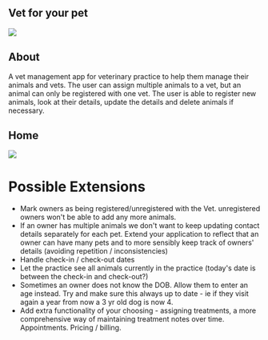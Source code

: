 ## Vet for your pet 
![](https://raw.github.com/AnitaSafar/Vet_app_project/blob/main/static/images/Vet_logo.png)

## About 
A vet management app for veterinary practice to help them manage their animals and vets. The user can assign multiple animals to a vet, but an animal can only be registered with one vet. The user is able to register new animals, look at their details, update the details and delete animals if necessary.

## Home 
![](https://raw.github.com/AnitaSafar/Vet_app_project/blob/main/demo/home.png)


# Possible Extensions
* Mark owners as being registered/unregistered with the Vet. unregistered owners won't be able to add any more animals.
* If an owner has multiple animals we don't want to keep updating contact details separately for each pet. Extend your application to reflect that an owner can have many pets and to more sensibly keep track of owners' details (avoiding repetition / inconsistencies)
* Handle check-in / check-out dates
* Let the practice see all animals currently in the practice (today's date is between the check-in and check-out?)
* Sometimes an owner does not know the DOB. Allow them to enter an age instead. Try and make sure this always up to date - ie if they visit again a year from now a 3 yr old dog is now 4.
* Add extra functionality of your choosing - assigning treatments, a more comprehensive way of maintaining treatment notes over time. Appointments. Pricing / billing.